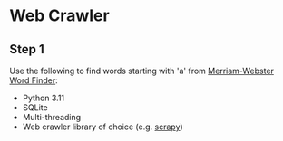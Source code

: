 # Web Crawler

## Step 1
Use the following to find words starting with 'a' from [Merriam-Webster Word Finder](https://www.merriam-webster.com/wordfinder):
- Python 3.11
- SQLite
- Multi-threading
- Web crawler library of choice (e.g. [scrapy](https://github.com/scrapy/scrapy))
